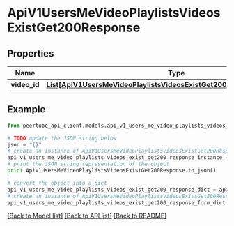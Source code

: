 # ApiV1UsersMeVideoPlaylistsVideosExistGet200Response


## Properties
Name | Type | Description | Notes
------------ | ------------- | ------------- | -------------
**video_id** | [**List[ApiV1UsersMeVideoPlaylistsVideosExistGet200ResponseVideoIdInner]**](ApiV1UsersMeVideoPlaylistsVideosExistGet200ResponseVideoIdInner.md) |  | [optional] 

## Example

```python
from peertube_api_client.models.api_v1_users_me_video_playlists_videos_exist_get200_response import ApiV1UsersMeVideoPlaylistsVideosExistGet200Response

# TODO update the JSON string below
json = "{}"
# create an instance of ApiV1UsersMeVideoPlaylistsVideosExistGet200Response from a JSON string
api_v1_users_me_video_playlists_videos_exist_get200_response_instance = ApiV1UsersMeVideoPlaylistsVideosExistGet200Response.from_json(json)
# print the JSON string representation of the object
print ApiV1UsersMeVideoPlaylistsVideosExistGet200Response.to_json()

# convert the object into a dict
api_v1_users_me_video_playlists_videos_exist_get200_response_dict = api_v1_users_me_video_playlists_videos_exist_get200_response_instance.to_dict()
# create an instance of ApiV1UsersMeVideoPlaylistsVideosExistGet200Response from a dict
api_v1_users_me_video_playlists_videos_exist_get200_response_form_dict = api_v1_users_me_video_playlists_videos_exist_get200_response.from_dict(api_v1_users_me_video_playlists_videos_exist_get200_response_dict)
```
[[Back to Model list]](../README.md#documentation-for-models) [[Back to API list]](../README.md#documentation-for-api-endpoints) [[Back to README]](../README.md)


